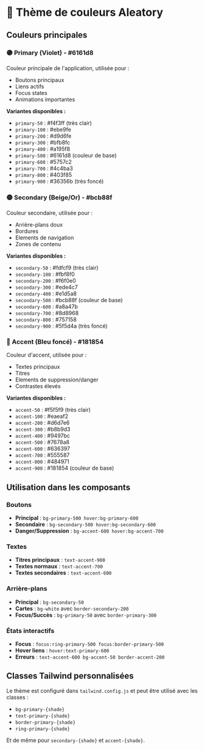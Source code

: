 # 🎨 Thème de couleurs Aleatory

## Couleurs principales

### 🟣 Primary (Violet) - #6161d8

Couleur principale de l'application, utilisée pour :

- Boutons principaux
- Liens actifs
- Focus states
- Animations importantes

**Variantes disponibles :**

- `primary-50` : #f4f3ff (très clair)
- `primary-100` : #ebe9fe
- `primary-200` : #d9d6fe
- `primary-300` : #bfb8fc
- `primary-400` : #a195f8
- `primary-500` : #6161d8 (couleur de base)
- `primary-600` : #5757c2
- `primary-700` : #4c4ba3
- `primary-800` : #403f85
- `primary-900` : #36356b (très foncé)

### 🟡 Secondary (Beige/Or) - #bcb88f

Couleur secondaire, utilisée pour :

- Arrière-plans doux
- Bordures
- Elements de navigation
- Zones de contenu

**Variantes disponibles :**

- `secondary-50` : #fdfcf9 (très clair)
- `secondary-100` : #fbf8f0
- `secondary-200` : #f6f0e0
- `secondary-300` : #ede4c7
- `secondary-400` : #e1d5a8
- `secondary-500` : #bcb88f (couleur de base)
- `secondary-600` : #a8a47b
- `secondary-700` : #8d8968
- `secondary-800` : #757158
- `secondary-900` : #5f5d4a (très foncé)

### 🔵 Accent (Bleu foncé) - #181854

Couleur d'accent, utilisée pour :

- Textes principaux
- Titres
- Elements de suppression/danger
- Contrastes élevés

**Variantes disponibles :**

- `accent-50` : #f5f5f9 (très clair)
- `accent-100` : #eaeaf2
- `accent-200` : #d6d7e6
- `accent-300` : #b8b9d3
- `accent-400` : #9497bc
- `accent-500` : #7678a8
- `accent-600` : #636397
- `accent-700` : #555587
- `accent-800` : #484971
- `accent-900` : #181854 (couleur de base)

## Utilisation dans les composants

### Boutons

- **Principal** : `bg-primary-500 hover:bg-primary-600`
- **Secondaire** : `bg-secondary-500 hover:bg-secondary-600`
- **Danger/Suppression** : `bg-accent-600 hover:bg-accent-700`

### Textes

- **Titres principaux** : `text-accent-900`
- **Textes normaux** : `text-accent-700`
- **Textes secondaires** : `text-accent-600`

### Arrière-plans

- **Principal** : `bg-secondary-50`
- **Cartes** : `bg-white` avec `border-secondary-200`
- **Focus/Succès** : `bg-primary-50` avec `border-primary-300`

### États interactifs

- **Focus** : `focus:ring-primary-500 focus:border-primary-500`
- **Hover liens** : `hover:text-primary-600`
- **Erreurs** : `text-accent-600 bg-accent-50 border-accent-200`

## Classes Tailwind personnalisées

Le thème est configuré dans `tailwind.config.js` et peut être utilisé avec les classes :

- `bg-primary-{shade}`
- `text-primary-{shade}`
- `border-primary-{shade}`
- `ring-primary-{shade}`

Et de même pour `secondary-{shade}` et `accent-{shade}`.
